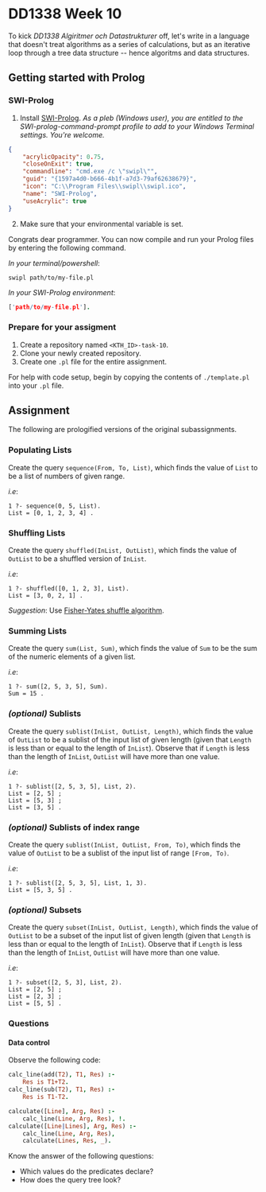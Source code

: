 # DD1338 Week 10

To kick _DD1338 Algiritmer och Datastrukturer_ off, let's write in a language that doesn't treat algorithms as a series of calculations, but as an iterative loop through a tree data structure -- hence algoritms and data structures.

## Getting started with Prolog

### SWI-Prolog

1) Install [SWI-Prolog](https://www.swi-prolog.org/). _As a pleb (Windows user), you are entitled to the SWI-prolog-command-prompt profile to add to your Windows Terminal settings. You're welcome._
```json
{
    "acrylicOpacity": 0.75,
    "closeOnExit": true,
    "commandline": "cmd.exe /c \"swipl\"",
    "guid": "{1597a4d0-b666-4b1f-a7d3-79af62638679}",
    "icon": "C:\\Program Files\\swipl\\swipl.ico",
    "name": "SWI-Prolog",
    "useAcrylic": true
}
```
2) Make sure that your environmental variable is set.

Congrats dear programmer. You can now compile and run your Prolog files by entering the following command.

_In your terminal/powershell_:
```
swipl path/to/my-file.pl
```
_In your SWI-Prolog environment_:
```prolog
['path/to/my-file.pl'].
```

### Prepare for your assigment

1) Create a repository named `<KTH_ID>-task-10`.
2) Clone your newly created repository.
3) Create one `.pl` file for the entire assignment.

For help with code setup, begin by copying the contents of `./template.pl` into your `.pl` file.

## Assignment

The following are prologified versions of the original subassignments.

### Populating Lists

Create the query `sequence(From, To, List)`, which finds the value of `List` to be a list of numbers of given range.

_i.e_:
```
1 ?- sequence(0, 5, List).
List = [0, 1, 2, 3, 4] .
```

### Shuffling Lists

Create the query `shuffled(InList, OutList)`, which finds the value of `OutList` to be a shuffled version of `InList`.

_i.e_:
```
1 ?- shuffled([0, 1, 2, 3], List).
List = [3, 0, 2, 1] .
```

_Suggestion_: Use [Fisher-Yates shuffle algorithm](https://en.wikipedia.org/wiki/Fisher%E2%80%93Yates_shuffle).

### Summing Lists

Create the query `sum(List, Sum)`, which finds the value of `Sum` to be the sum of the numeric elements of a given list.

_i.e_:
```
1 ?- sum([2, 5, 3, 5], Sum).
Sum = 15 .
```

### _(optional)_ Sublists

Create the query `sublist(InList, OutList, Length)`, which finds the value of `OutList` to be a sublist of the input list of given length (given that `Length` is less than or equal to the length of `InList`). Observe that if `Length` is less than the length of `InList`, `OutList` will have more than one value.

_i.e_:
```
1 ?- sublist([2, 5, 3, 5], List, 2).
List = [2, 5] ;
List = [5, 3] ;
List = [3, 5] .
```

### _(optional)_ Sublists of index range

Create the query `sublist(InList, OutList, From, To)`, which finds the value of `OutList` to be a sublist of the input list of range `[From, To)`. 

_i.e_:
```
1 ?- sublist([2, 5, 3, 5], List, 1, 3).
List = [5, 3, 5] .
```

### _(optional)_ Subsets

Create the query `subset(InList, OutList, Length)`, which finds the value of `OutList` to be a subset of the input list of given length (given that `Length` is less than or equal to the length of `InList`). Observe that if `Length` is less than the length of `InList`, `OutList` will have more than one value.

_i.e_:
```
1 ?- subset([2, 5, 3], List, 2).
List = [2, 5] ;
List = [2, 3] ;
List = [5, 5] .
```

### Questions

#### Data control

Observe the following code:

```prolog
calc_line(add(T2), T1, Res) :-
    Res is T1+T2.
calc_line(sub(T2), T1, Res) :-
    Res is T1-T2.

calculate([Line], Arg, Res) :- 
    calc_line(Line, Arg, Res), !.
calculate([Line|Lines], Arg, Res) :- 
    calc_line(Line, Arg, Res),
    calculate(Lines, Res, _).
```

Know the answer of the following questions:
- Which values do the predicates declare?
- How does the query tree look?